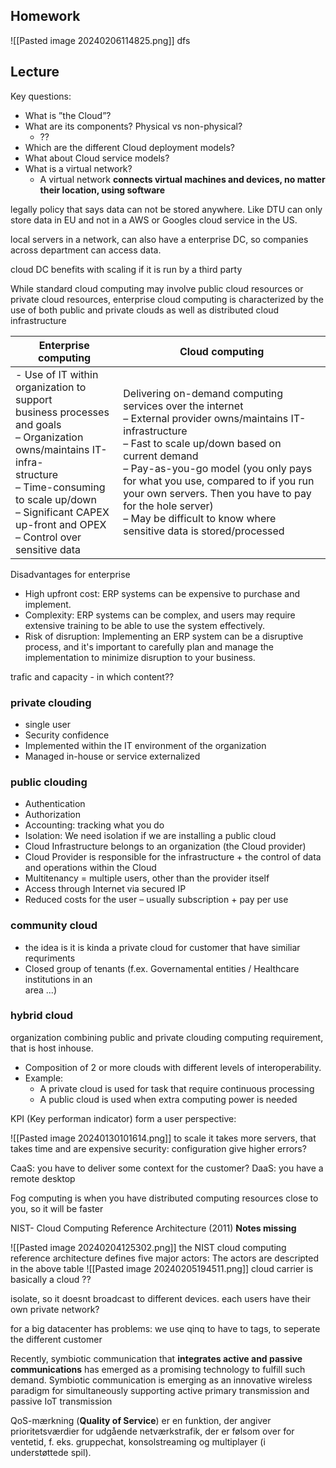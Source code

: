 ## Homework
![[Pasted image 20240206114825.png]]
dfs

## Lecture
Key questions:
- What is ”the Cloud”?  
- What are its components? Physical vs non-physical?  
	- ??
- Which are the different Cloud deployment models?  
- What about Cloud service models?  
- What is a virtual network?
	- A virtual network **connects virtual machines and devices, no matter their location, using software**

legally policy that says data can not be stored anywhere. Like DTU can only store data in EU and not in a AWS or Googles cloud service in the US. 

local servers in a network, can also have a enterprise DC, so companies across department can access data.

cloud DC benefits with scaling if it is run by a third party

While standard cloud computing may involve public cloud resources or private cloud resources, enterprise cloud computing is characterized by the use of both public and private clouds as well as distributed cloud infrastructure

| Enterprise computing | Cloud computing |
| --- | --- |
| - Use of IT within organization to support  <br>business processes and goals  <br>– Organization owns/maintains IT-infra-  <br>structure  <br>– Time-consuming to scale up/down  <br>– Significant CAPEX up-front and OPEX  <br>– Control over sensitive data | Delivering on-demand computing  <br>services over the internet  <br>– External provider owns/maintains IT-  <br>infrastructure  <br>– Fast to scale up/down based on  <br>current demand  <br>– Pay-as-you-go model  (you only pays for what you use, compared to if you run your own servers. Then you have to pay for the hole server)<br>– May be difficult to know where  <br>sensitive data is stored/processed |
Disadvantages for enterprise
- High upfront cost: ERP systems can be expensive to purchase and implement.
- Complexity: ERP systems can be complex, and users may require extensive training to be able to use the system effectively.
- Risk of disruption: Implementing an ERP system can be a disruptive process, and it's important to carefully plan and manage the implementation to minimize disruption to your business.

trafic and capacity - in which content??

### private clouding
- single user
- Security confidence
- Implemented within the IT environment of the organization
- Managed in-house or service externalized
### public clouding
- Authentication
- Authorization
- Accounting: tracking what you do
- Isolation: We need isolation if we are installing a public cloud
- Cloud Infrastructure belongs to an organization (the Cloud provider)
- Cloud Provider is responsible for the infrastructure + the control of data and operations within the Cloud  
- Multitenancy = multiple users, other than the provider itself  
- Access through Internet via secured IP  
- Reduced costs for the user – usually subscription + pay per use


### community cloud
- the idea is it is kinda a private cloud for customer that have similiar requriments
- Closed group of tenants (f.ex. Governamental entities / Healthcare institutions in an  
area ...)

### hybrid cloud
organization combining public and private clouding
computing requirement, that is host inhouse.
- Composition of 2 or more clouds with different levels of interoperability.  
- Example:  
	- A private cloud is used for task that require continuous processing  
	- A public cloud is used when extra computing power is needed

KPI (Key performan indicator) form a user perspective:

![[Pasted image 20240130101614.png]]
to scale it takes more servers, that takes time and are expensive
security: configuration give higher errors?

CaaS: you have to deliver some context for the customer?
DaaS: you have a remote desktop

Fog computing is when you have distributed computing resources close to you, so it will be faster

NIST- Cloud Computing Reference Architecture (2011)
**Notes missing**

![[Pasted image 20240204125302.png]]
the NIST cloud computing reference architecture defines five major actors:
The actors are descripted in the above table
![[Pasted image 20240205194511.png]]
cloud carrier is basically a cloud ??


isolate, so it doesnt broadcast to different devices.
each users have their own private network?

for a big datacenter has problems:
we use qinq to have to tags, to seperate the different customer

Recently, symbiotic communication that **integrates active and passive communications** has emerged as a promising technology to fulfill such demand. Symbiotic communication is emerging as an innovative wireless paradigm for simultaneously supporting active primary transmission and passive IoT transmission
  

QoS-mærkning (**Quality of Service**) er en funktion, der angiver prioritetsværdier for udgående netværkstrafik, der er følsom over for ventetid, f. eks. gruppechat, konsolstreaming og multiplayer (i understøttede spil).
